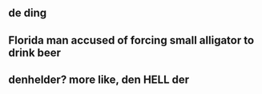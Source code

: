 ## de ding

## Florida man accused of forcing small alligator to drink beer
## denhelder? more like, den HELL der
